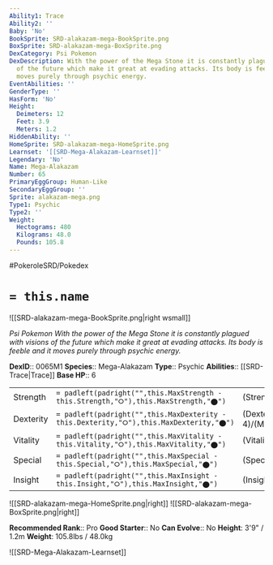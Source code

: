 ```yaml
---
Ability1: Trace
Ability2: ''
Baby: 'No'
BookSprite: SRD-alakazam-mega-BookSprite.png
BoxSprite: SRD-alakazam-mega-BoxSprite.png
DexCategory: Psi Pokemon
DexDescription: With the power of the Mega Stone it is constantly plagued with visions
  of the future which make it great at evading attacks. Its body is feeble and it
  moves purely through psychic energy.
EventAbilities: ''
GenderType: ''
HasForm: 'No'
Height:
  Deimeters: 12
  Feet: 3.9
  Meters: 1.2
HiddenAbility: ''
HomeSprite: SRD-alakazam-mega-HomeSprite.png
Learnset: '[[SRD-Mega-Alakazam-Learnset]]'
Legendary: 'No'
Name: Mega-Alakazam
Number: 65
PrimaryEggGroup: Human-Like
SecondaryEggGroup: ''
Sprite: alakazam-mega.png
Type1: Psychic
Type2: ''
Weight:
  Hectograms: 480
  Kilograms: 48.0
  Pounds: 105.8
---
```


#PokeroleSRD/Pokedex

# `= this.name`

![[SRD-alakazam-mega-BookSprite.png|right wsmall]]

*Psi Pokemon*
*With the power of the Mega Stone it is constantly plagued with visions of the future which make it great at evading attacks. Its body is feeble and it moves purely through psychic energy.*

**DexID**:: 0065M1
**Species**:: Mega-Alakazam
**Type**:: Psychic
**Abilities**:: [[SRD-Trace|Trace]]
**Base HP**:: 6

|           |                                                                                        |                                          |
| --------- | -------------------------------------------------------------------------------------- | ---------------------------------------- |
| Strength  | `= padleft(padright("",this.MaxStrength - this.Strength,"⭘"),this.MaxStrength,"⬤")`    | (Strength::2)/(MaxStrength::4)   |
| Dexterity | `= padleft(padright("",this.MaxDexterity - this.Dexterity,"⭘"),this.MaxDexterity,"⬤")` | (Dexterity:: 4)/(MaxDexterity::8) |
| Vitality  | `= padleft(padright("",this.MaxVitality - this.Vitality,"⭘"),this.MaxVitality,"⬤")`    | (Vitality::2)/(MaxVitality::4)   |
| Special   | `= padleft(padright("",this.MaxSpecial - this.Special,"⭘"),this.MaxSpecial,"⬤")`       | (Special::4)/(MaxSpecial::9)     |
| Insight   | `= padleft(padright("",this.MaxInsight - this.Insight,"⭘"),this.MaxInsight,"⬤")`       | (Insight::3)/(MaxInsight::6)     |

![[SRD-alakazam-mega-HomeSprite.png|right]]
![[SRD-alakazam-mega-BoxSprite.png|right]]

**Recommended Rank**:: Pro
**Good Starter**:: No
**Can Evolve**:: No
**Height**: 3'9" / 1.2m
**Weight**: 105.8lbs / 48.0kg

![[SRD-Mega-Alakazam-Learnset]]